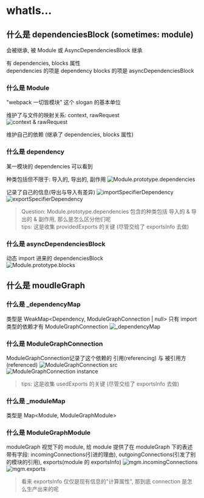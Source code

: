 # whatIs...

## 什么是 dependenciesBlock (sometimes: module)
会被继承, 被 Module 或 AsyncDependenciesBlock 继承  

有 dependencies, blocks 属性  
dependencies 的项是 dependency
blocks 的项是 asyncDependenciesBlock

### 什么是 Module
"webpack 一切皆模块" 这个 slogan 的基本单位  

维护了与文件的映射关系: context, rawRequest  
![context & rawRequest](whatIs_files/5.jpg)

维护自己的依赖 (继承了 dependencies, blocks 属性)  

### 什么是 dependency
某一模块的 dependencies 可以看到  

种类包括但不限于: 导入的, 导出的, 副作用
![Module.prototype.dependencies](whatIs_files/1.jpg)

记录了自己的信息(导出与导入有差异)
![importSpecifierDependency](whatIs_files/3.jpg)
![exportSpecifierDependency](whatIs_files/4.jpg)

> Question: Module.prototype.dependencies 包含的种类包括 导入的 & 导出的 & 副作用, 那么是怎么区分他们呢  
> tips: 这是收集 providedExports 的关键 (尽管交给了 exportsInfo 去做)

### 什么是 asyncDependenciesBlock
动态 import 进来的 dependenciesBlock  
![Module.prototype.blocks](whatIs_files/2.jpg)


## 什么是 moudleGraph

### 什么是 _dependencyMap
类型是 WeakMap<Dependency, ModuleGraphConnection | null>
只有 import 类型的依赖才有 ModuleGraphConnection
![_dependencyMap](whatIs_files/6.jpg)

### 什么是 ModuleGraphConnection
ModuleGraphConnection记录了这个依赖的 引用(referencing) 与 被引用方(referenced)
![ModuleGraphConnection src](whatIs_files/7.jpg)
![ModuleGraphConnection instance](whatIs_files/8.jpg)

> tips: 这是收集 usedExports 的关键 (尽管交给了 exportsInfo 去做)

### 什么是 _moduleMap
类型是 Map<Module, ModuleGraphModule>

### 什么是 ModuleGraphModule
moduleGraph 视觉下的 module, 给 module 提供了在 moduleGraph 下的表述  
带有字段: incomingConnections(引进的理由), outgoingConnections(引发了别的模块的引用), exports(module 的 exportsInfo)
![mgm.incomingConnections](whatIs_files/9.jpg)
![mgm.exports](whatIs_files/10.jpg)

> 看来 exportsInfo 仅仅是现有信息的"计算属性", 那到底 connection 是怎么生产出来的呢


